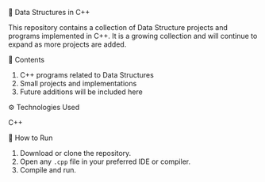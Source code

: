 📘 Data Structures in C++

This repository contains a collection of Data Structure projects and programs implemented in C++.
It is a growing collection and will continue to expand as more projects are added.

📂 Contents

1. C++ programs related to Data Structures
2. Small projects and implementations
3. Future additions will be included here



⚙️ Technologies Used

C++

 🚀 How to Run

1. Download or clone the repository.
2. Open any `.cpp` file in your preferred IDE or compiler.
3. Compile and run.



